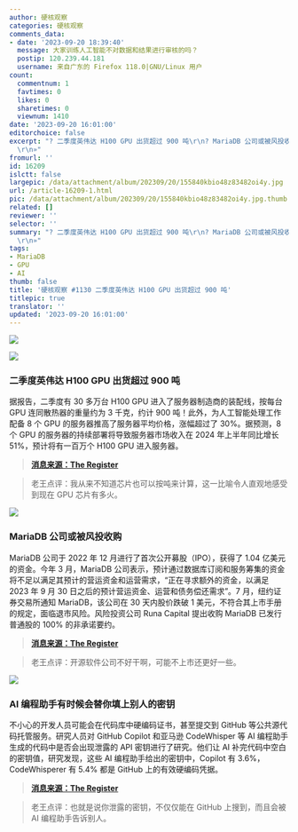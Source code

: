 ```yaml
---
author: 硬核观察
categories: 硬核观察
comments_data:
- date: '2023-09-20 18:39:40'
  message: 大家训练人工智能不对数据和结果进行审核的吗？
  postip: 120.239.44.181
  username: 来自广东的 Firefox 118.0|GNU/Linux 用户
count:
  commentnum: 1
  favtimes: 0
  likes: 0
  sharetimes: 0
  viewnum: 1410
date: '2023-09-20 16:01:00'
editorchoice: false
excerpt: "? 二季度英伟达 H100 GPU 出货超过 900 吨\r\n? MariaDB 公司或被风投收购\r\n? AI 编程助手有时候会替你填上别人的密钥\r\n»
  \r\n»"
fromurl: ''
id: 16209
islctt: false
largepic: /data/attachment/album/202309/20/155840kbio48z83482oi4y.jpg
url: /article-16209-1.html
pic: /data/attachment/album/202309/20/155840kbio48z83482oi4y.jpg.thumb.jpg
related: []
reviewer: ''
selector: ''
summary: "? 二季度英伟达 H100 GPU 出货超过 900 吨\r\n? MariaDB 公司或被风投收购\r\n? AI 编程助手有时候会替你填上别人的密钥\r\n»
  \r\n»"
tags:
- MariaDB
- GPU
- AI
thumb: false
title: '硬核观察 #1130 二季度英伟达 H100 GPU 出货超过 900 吨'
titlepic: true
translator: ''
updated: '2023-09-20 16:01:00'
---
```


![](/data/attachment/album/202309/20/155840kbio48z83482oi4y.jpg)


![](/data/attachment/album/202309/20/160007ve5res9xvu1y9r2p.jpg)


### 二季度英伟达 H100 GPU 出货超过 900 吨


据报告，二季度有 30 多万台 H100 GPU 进入了服务器制造商的装配线，按每台 GPU 连同散热器的重量约为 3 千克，约计 900 吨！此外，为人工智能处理工作配备 8 个 GPU 的服务器推高了服务器平均价格，涨幅超过了 30%。据预测，8 个 GPU 的服务器的持续部署将导致服务器市场收入在 2024 年上半年同比增长 51%，预计将有一百万个 H100 GPU 进入服务器。



> 
> **[消息来源：The Register](https://www.theregister.com/2023/09/19/900_tons_nvidia_servers/)**
> 
> 
> 



> 
> 老王点评：我从来不知道芯片也可以按吨来计算，这一比喻令人直观地感受到现在 GPU 芯片有多火。
> 
> 
> 


![](/data/attachment/album/202309/20/160019ajdux2e4u1s43wgw.jpg)


### MariaDB 公司或被风投收购


MariaDB 公司于 2022 年 12 月进行了首次公开募股（IPO），获得了 1.04 亿美元的资金。今年 3 月，MariaDB 公司表示，预计通过数据库订阅和服务筹集的资金将不足以满足其预计的营运资金和运营需求，“正在寻求额外的资金，以满足 2023 年 9 月 30 日之后的预计营运资金、运营和债务偿还需求”。7 月，纽约证券交易所通知 MariaDB，该公司在 30 天内股价跌破 1 美元，不符合其上市手册的规定，面临退市风险。风险投资公司 Runa Capital 提出收购 MariaDB 已发行普通股的 100% 的非承诺要约。



> 
> **[消息来源：The Register](https://www.theregister.com/2023/09/19/vc_makes_bid_for_mariadb/)**
> 
> 
> 



> 
> 老王点评：开源软件公司不好干啊，可能不上市还更好一些。
> 
> 
> 


![](/data/attachment/album/202309/20/160046inrrrqm333nh8r1f.jpg)


### AI 编程助手有时候会替你填上别人的密钥


不小心的开发人员可能会在代码库中硬编码证书，甚至提交到 GitHub 等公共源代码托管服务。研究人员对 GitHub Copilot 和亚马逊 CodeWhisper 等 AI 编程助手生成的代码中是否会出现泄露的 API 密钥进行了研究。他们让 AI 补完代码中空白的密钥值，研究发现，这些 AI 编程助手给出的密钥中，Copilot 有 3.6%，CodeWhisperer 有 5.4% 都是 GitHub 上的有效硬编码凭据。



> 
> **[消息来源：The Register](https://www.theregister.com/2023/09/19/github_copilot_amazon_api/)**
> 
> 
> 



> 
> 老王点评：也就是说你泄露的密钥，不仅仅能在 GitHub 上搜到，而且会被 AI 编程助手告诉别人。
> 
> 
>